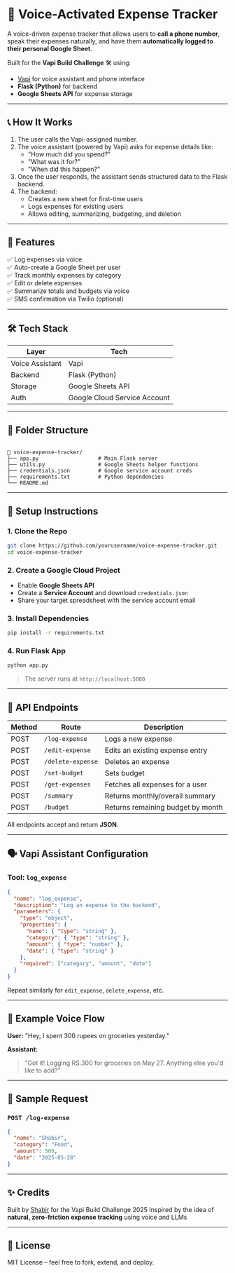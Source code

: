 # 🧾 Voice-Activated Expense Tracker

A voice-driven expense tracker that allows users to **call a phone number**, speak their expenses naturally, and have them **automatically logged to their personal Google Sheet**.

Built for the **Vapi Build Challenge** 🛠️ using:

- [Vapi](https://vapi.ai/) for voice assistant and phone interface
- **Flask (Python)** for backend
- **Google Sheets API** for expense storage

---

## 📞 How It Works

1. The user calls the Vapi-assigned number.
2. The voice assistant (powered by Vapi) asks for expense details like:
   - "How much did you spend?"
   - "What was it for?"
   - "When did this happen?"
3. Once the user responds, the assistant sends structured data to the Flask backend.
4. The backend:
   - Creates a new sheet for first-time users
   - Logs expenses for existing users
   - Allows editing, summarizing, budgeting, and deletion

---

## 🔧 Features

✅ Log expenses via voice  
✅ Auto-create a Google Sheet per user  
✅ Track monthly expenses by category  
✅ Edit or delete expenses  
✅ Summarize totals and budgets via voice  
✅ SMS confirmation via Twilio (optional)

---

## 🛠️ Tech Stack

| Layer           | Tech                         |
| --------------- | ---------------------------- |
| Voice Assistant | Vapi                         |
| Backend         | Flask (Python)               |
| Storage         | Google Sheets API            |
| Auth            | Google Cloud Service Account |

---

## 📂 Folder Structure

```

📁 voice-expense-tracker/
├── app.py                   # Main Flask server
├── utils.py                 # Google Sheets helper functions
├── credentials.json         # Google service account creds
├── requirements.txt         # Python dependencies
└── README.md

```

---

## 🔐 Setup Instructions

### 1. Clone the Repo

```bash
git clone https://github.com/yourusername/voice-expense-tracker.git
cd voice-expense-tracker
```

### 2. Create a Google Cloud Project

- Enable **Google Sheets API**
- Create a **Service Account** and download `credentials.json`
- Share your target spreadsheet with the service account email

### 3. Install Dependencies

```bash
pip install -r requirements.txt
```

### 4. Run Flask App

```bash
python app.py
```

> The server runs at `http://localhost:5000`

---

## 🔌 API Endpoints

| Method | Route             | Description                       |
| ------ | ----------------- | --------------------------------- |
| POST   | `/log-expense`    | Logs a new expense                |
| POST   | `/edit-expense`   | Edits an existing expense entry   |
| POST   | `/delete-expense` | Deletes an expense                |
| POST   | `/set-budget`     | Sets budget                       |
| POST   | `/get-expenses`   | Fetches all expenses for a user   |
| POST   | `/summary`        | Returns monthly/overall summary   |
| POST   | `/budget`         | Returns remaining budget by month |

All endpoints accept and return **JSON**.

---

## 🗣️ Vapi Assistant Configuration

### Tool: `log_expense`

```json
{
  "name": "log_expense",
  "description": "Log an expense to the backend",
  "parameters": {
    "type": "object",
    "properties": {
      "name": { "type": "string" },
      "category": { "type": "string" },
      "amount": { "type": "number" },
      "date": { "type": "string" }
    },
    "required": ["category", "amount", "date"]
  }
}
```

Repeat similarly for `edit_expense`, `delete_expense`, etc.

---

## 🚀 Example Voice Flow

**User:** "Hey, I spent 300 rupees on groceries yesterday."

**Assistant:**

> "Got it! Logging RS.300 for groceries on May 27. Anything else you'd like to add?"

---

## 🧪 Sample Request

### `POST /log-expense`

```json
{
  "name": "Shabir",
  "category": "Food",
  "amount": 500,
  "date": "2025-05-28"
}
```

---

## ✨ Credits

Built by [Shabir](https://github.com/SHABIR0786) for the Vapi Build Challenge 2025
Inspired by the idea of **natural, zero-friction expense tracking** using voice and LLMs

---

## 📜 License

MIT License – feel free to fork, extend, and deploy.
